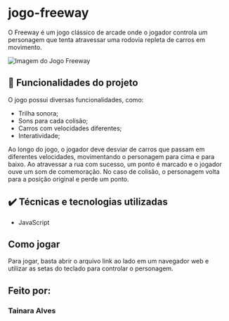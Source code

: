 # jogo-freeway

O Freeway é um jogo clássico de arcade onde o jogador controla um personagem que tenta atravessar uma rodovia repleta de carros em movimento.

<img src="https://tinypic.host/images/2023/05/08/imagee0805020fdf0507e.png" alt="Imagem do Jogo Freeway" border="0" />

## 🔨 Funcionalidades do projeto
O jogo possui diversas funcionalidades, como:

* Trilha sonora;
* Sons para cada colisão;
* Carros com velocidades diferentes;
* Interatividade;

Ao longo do jogo, o jogador deve desviar de carros que passam em diferentes velocidades, movimentando o personagem para cima e para baixo. Ao atravessar a rua com sucesso, um ponto é marcado e o jogador ouve um som de comemoração. No caso de colisão, o personagem volta para a posição original e perde um ponto.

## ✔️ Técnicas e tecnologias utilizadas

* JavaScript

## Como jogar
Para jogar, basta abrir o arquivo link ao lado em um navegador web e utilizar as setas do teclado para controlar o personagem.

## Feito por:

### Tainara Alves